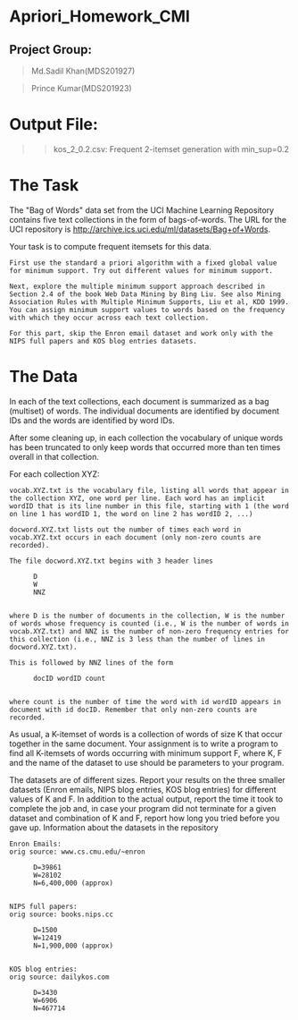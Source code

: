 # Apriori_Homework_CMI
## Project Group:
> Md.Sadil Khan(MDS201927)

> Prince Kumar(MDS201923)

# Output File:
>> kos_2_0.2.csv: Frequent 2-itemset generation with min_sup=0.2










# The Task

The "Bag of Words" data set from the UCI Machine Learning Repository contains five text collections in the form of bags-of-words. The URL for the UCI repository is http://archive.ics.uci.edu/ml/datasets/Bag+of+Words.

Your task is to compute frequent itemsets for this data.

    First use the standard a priori algorithm with a fixed global value for minimum support. Try out different values for minimum support.

    Next, explore the multiple minimum support approach described in Section 2.4 of the book Web Data Mining by Bing Liu. See also Mining Association Rules with Multiple Minimum Supports, Liu et al, KDD 1999. You can assign minimum support values to words based on the frequency with which they occur across each text collection.

    For this part, skip the Enron email dataset and work only with the NIPS full papers and KOS blog entries datasets.
    
    
# The Data

In each of the text collections, each document is summarized as a bag (multiset) of words. The individual documents are identified by document IDs and the words are identified by word IDs.

After some cleaning up, in each collection the vocabulary of unique words has been truncated to only keep words that occurred more than ten times overall in that collection.

For each collection XYZ:

    vocab.XYZ.txt is the vocabulary file, listing all words that appear in the collection XYZ, one word per line. Each word has an implicit wordID that is its line number in this file, starting with 1 (the word on line 1 has wordID 1, the word on line 2 has wordID 2, ...)

    docword.XYZ.txt lists out the number of times each word in vocab.XYZ.txt occurs in each document (only non-zero counts are recorded).

    The file docword.XYZ.txt begins with 3 header lines

    	  D
    	  W
    	  NNZ
    	

    where D is the number of documents in the collection, W is the number of words whose frequency is counted (i.e., W is the number of words in vocab.XYZ.txt) and NNZ is the number of non-zero frequency entries for this collection (i.e., NNZ is 3 less than the number of lines in docword.XYZ.txt).

    This is followed by NNZ lines of the form

    	  docID wordID count
    	

    where count is the number of time the word with id wordID appears in document with id docID. Remember that only non-zero counts are recorded.

As usual, a K-itemset of words is a collection of words of size K that occur together in the same document. Your assignment is to write a program to find all K-itemsets of words occurring with minimum support F, where K, F and the name of the dataset to use should be parameters to your program.

The datasets are of different sizes. Report your results on the three smaller datasets (Enron emails, NIPS blog entries, KOS blog entries) for different values of K and F. In addition to the actual output, report the time it took to complete the job and, in case your program did not terminate for a given dataset and combination of K and F, report how long you tried before you gave up.
Information about the datasets in the repository

    Enron Emails:
    orig source: www.cs.cmu.edu/~enron

    	  D=39861
    	  W=28102
    	  N=6,400,000 (approx)
    	

    NIPS full papers:
    orig source: books.nips.cc

    	  D=1500
    	  W=12419
    	  N=1,900,000 (approx)
    	

    KOS blog entries:
    orig source: dailykos.com

    	  D=3430
    	  W=6906
    	  N=467714
